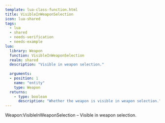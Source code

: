```yaml
---
template: lua-class-function.html
title: VisibleInWeaponSelection
icon: lua-shared
tags:
  - lua
  - shared
  - needs-verification
  - needs-example
lua:
  library: Weapon
  function: VisibleInWeaponSelection
  realm: shared
  description: "Visible in weapon selection."
  
  arguments:
  - position: 1
    name: "entity"
    type: Weapon
  returns:
    - type: boolean
      description: "Whether the weapon is visible in weapon selection."
---
```


<div class="lua__search__keywords">
Weapon:VisibleInWeaponSelection &#x2013; Visible in weapon selection.
</div>
